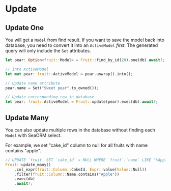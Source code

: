 # Update

## Update One

You will get a `Model` from find result. If you want to save the model back into database, you need to convert it into an `ActiveModel` *first*. The generated query will only include the `Set` attributes.

```rust
let pear: Option<fruit::Model> = Fruit::find_by_id(28).one(db).await?;

// Into ActiveModel
let mut pear: fruit::ActiveModel = pear.unwrap().into();

// Update name attribute
pear.name = Set("Sweet pear".to_owned());

// Update corresponding row in database
let pear: fruit::ActiveModel = Fruit::update(pear).exec(db).await?;
```

## Update Many

You can also update multiple rows in the database without finding each `Model` with SeaORM select.

For example, we set "cake_id" column to null for all fruits with name contains "apple".

```rust
// UPDATE `fruit` SET `cake_id` = NULL WHERE `fruit`.`name` LIKE '%Apple%'
Fruit::update_many()
    .col_expr(fruit::Column::CakeId, Expr::value(Value::Null))
    .filter(fruit::Column::Name.contains("Apple"))
    .exec(db)
    .await?;
```
